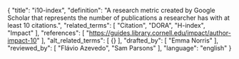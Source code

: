 {
  "title": "i10-index",
  "definition": "A research metric created by Google Scholar that represents the number of publications a researcher has with at least 10 citations.",
  "related_terms": [
    "Citation",
    "DORA",
    "H-index",
    "Impact"
  ],
  "references": [
    "https://guides.library.cornell.edu/impact/author-impact-10"
  ],
  "alt_related_terms": [
    {}
  ],
  "drafted_by": [
    "Emma Norris"
  ],
  "reviewed_by": [
    "Flávio Azevedo",
    "Sam Parsons"
  ],
  "language": "english"
}
